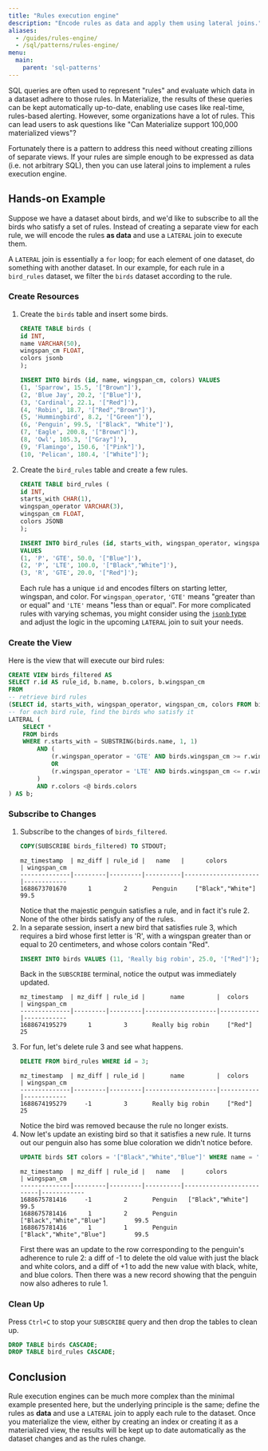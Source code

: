 ```yaml
---
title: "Rules execution engine"
description: "Encode rules as data and apply them using lateral joins."
aliases:
  - /guides/rules-engine/
  - /sql/patterns/rules-engine/
menu:
  main:
    parent: 'sql-patterns'
---
```


SQL queries are often used to represent "rules" and evaluate which data in a dataset adhere to those rules.
In Materialize, the results of these queries can be kept automatically up-to-date, enabling use cases like real-time, rules-based alerting.
However, some organizations have a lot of rules.
This can lead users to ask questions like "Can Materialize support 100,000 materialized views"?

Fortunately there is a pattern to address this need without creating zillions of separate views.
If your rules are simple enough to be expressed as data (i.e. not arbitrary SQL), then you can use lateral joins to implement a rules execution engine.

## Hands-on Example

Suppose we have a dataset about birds, and we'd like to subscribe to all the birds who satisfy a set of rules.
Instead of creating a separate view for each rule, we will encode the rules **as data** and use a `LATERAL` join to execute them.

A `LATERAL` join is essentially a `for` loop; for each element of one dataset, do something with another dataset.
In our example, for each rule in a `bird_rules` dataset, we filter the `birds` dataset according to the rule.

### Create Resources

1. Create the `birds` table and insert some birds.
    ```sql
    CREATE TABLE birds (
    id INT,
    name VARCHAR(50),
    wingspan_cm FLOAT,
    colors jsonb
    );

    INSERT INTO birds (id, name, wingspan_cm, colors) VALUES
    (1, 'Sparrow', 15.5, '["Brown"]'),
    (2, 'Blue Jay', 20.2, '["Blue"]'),
    (3, 'Cardinal', 22.1, '["Red"]'),
    (4, 'Robin', 18.7, '["Red","Brown"]'),
    (5, 'Hummingbird', 8.2, '["Green"]'),
    (6, 'Penguin', 99.5, '["Black", "White"]'),
    (7, 'Eagle', 200.8, '["Brown"]'),
    (8, 'Owl', 105.3, '["Gray"]'),
    (9, 'Flamingo', 150.6, '["Pink"]'),
    (10, 'Pelican', 180.4, '["White"]');
    ```
1. Create the `bird_rules` table and create a few rules.
    ```sql
    CREATE TABLE bird_rules (
    id INT,
    starts_with CHAR(1),
    wingspan_operator VARCHAR(3),
    wingspan_cm FLOAT,
    colors JSONB
    );

    INSERT INTO bird_rules (id, starts_with, wingspan_operator, wingspan_cm, colors)
    VALUES
    (1, 'P', 'GTE', 50.0, '["Blue"]'),
    (2, 'P', 'LTE', 100.0, '["Black","White"]'),
    (3, 'R', 'GTE', 20.0, '["Red"]');
    ```
    Each rule has a unique `id` and encodes filters on starting letter, wingspan, and color. For `wingspan_operator`, `'GTE'` means "greater than or equal" and `'LTE'` means "less than or equal". For more complicated rules with varying schemas, you might consider using the [`jsonb` type](/sql/types/jsonb) and adjust the logic in the upcoming `LATERAL` join to suit your needs.

### Create the View

Here is the view that will execute our bird rules:

```sql
CREATE VIEW birds_filtered AS
SELECT r.id AS rule_id, b.name, b.colors, b.wingspan_cm
FROM
-- retrieve bird rules
(SELECT id, starts_with, wingspan_operator, wingspan_cm, colors FROM bird_rules) r,
-- for each bird rule, find the birds who satisfy it
LATERAL (
    SELECT *
    FROM birds
    WHERE r.starts_with = SUBSTRING(birds.name, 1, 1)
        AND (
            (r.wingspan_operator = 'GTE' AND birds.wingspan_cm >= r.wingspan_cm)
            OR
            (r.wingspan_operator = 'LTE' AND birds.wingspan_cm <= r.wingspan_cm)
        )
        AND r.colors <@ birds.colors
) AS b;
```

### Subscribe to Changes

1. Subscribe to the changes of `birds_filtered`.
    ```sql
    COPY(SUBSCRIBE birds_filtered) TO STDOUT;
    ```
    ```nofmt
    mz_timestamp  | mz_diff | rule_id |   name   |      colors         | wingspan_cm
    --------------|---------|---------|----------|---------------------|------------
    1688673701670      1         2       Penguin     ["Black","White"]       99.5
    ```
    Notice that the majestic penguin satisfies a rule, and in fact it's rule 2. None of the other birds satisfy any of the rules.
1. In a separate session, insert a new bird that satisfies rule 3, which requires a bird whose first letter is 'R', with a wingspan greater than or equal to 20 centimeters, and whose colors contain "Red".
    ```sql
    INSERT INTO birds VALUES (11, 'Really big robin', 25.0, '["Red"]');
    ```
    Back in the `SUBSCRIBE` terminal, notice the output was immediately updated.
    ```nofmt
    mz_timestamp  | mz_diff | rule_id |       name         |  colors   | wingspan_cm
    --------------|---------|---------|--------------------|-----------|------------
    1688674195279      1         3       Really big robin     ["Red"]        25
    ```
1. For fun, let's delete rule 3 and see what happens.
    ```sql
    DELETE FROM bird_rules WHERE id = 3;
    ```
    ```nofmt
    mz_timestamp  | mz_diff | rule_id |       name         |  colors   | wingspan_cm
    --------------|---------|---------|--------------------|-----------|------------
    1688674195279     -1         3       Really big robin     ["Red"]        25
    ```
    Notice the bird was removed because the rule no longer exists.
1. Now let's update an existing bird so that it satisfies a new rule. It turns out our penguin also has some blue coloration we didn't notice before.
    ```sql
    UPDATE birds SET colors = '["Black","White","Blue"]' WHERE name = 'Penguin';
    ```
    ```nofmt
    mz_timestamp  | mz_diff | rule_id |   name   |      colors              | wingspan_cm
    --------------|---------|---------|----------|--------------------------|------------
    1688675781416     -1         2       Penguin   ["Black","White"]               99.5
    1688675781416      1         2       Penguin   ["Black","White","Blue"]        99.5
    1688675781416      1         1       Penguin   ["Black","White","Blue"]        99.5
    ```
    First there was an update to the row corresponding to the penguin's adherence to rule 2: a diff of -1 to delete the old value with just the black and white colors, and a diff of +1 to add the new value with black, white, and blue colors. Then there was a new record showing that the penguin now also adheres to rule 1.

### Clean Up

Press `Ctrl+C` to stop your `SUBSCRIBE` query and then drop the tables to clean up.

```sql
DROP TABLE birds CASCADE;
DROP TABLE bird_rules CASCADE;
```

## Conclusion

Rule execution engines can be much more complex than the minimal example presented here, but the underlying principle is the same; define the rules as **data** and use a `LATERAL` join to apply each rule to the dataset. Once you materialize the view, either by creating an index or creating it as a materialized view, the results will be kept up to date automatically as the dataset changes and as the rules change.
